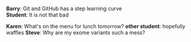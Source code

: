 **Barry**: Git and GitHub has a step learning curve  
**Student**: It is not that bad

**Karen**: What's on the menu for lunch tomorrow?
**other student**: hopefully waffles
**Steve**: Why are my exome variants such a mess?
